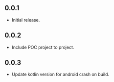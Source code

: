 ## 0.0.1

* Initial release.

## 0.0.2

* Include POC project to project.

## 0.0.3

* Update kotlin version for android crash on build.
